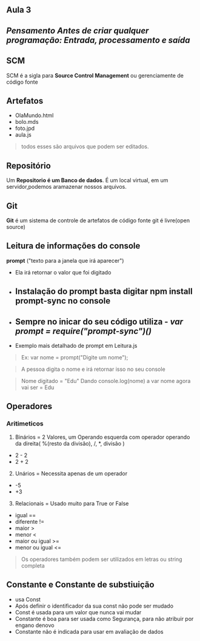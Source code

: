    ## Aula 3

## _Pensamento Antes de criar qualquer programação: Entrada, processamento e saída_

## SCM

 SCM é a sigla para **Source Control Management** ou gerenciamente de código fonte

## Artefatos

* OlaMundo.html
* bolo.mds
* foto.jpd
* aula.js

>todos esses são arquivos que podem ser editados.

## Repositório

Um **Repositorio é um Banco de dados**. É um local virtual, em um servidor,podemos aramazenar nossos arquivos.

## Git

**Git** é um sistema de controle de artefatos de código fonte git é livre(open source)

## Leitura de informações do console

**prompt** ("texto para a janela que irá aparecer")
* Ela irá retornar o valor que foi digitado
* ## __Instalação do prompt basta digitar npm install prompt-sync no console__
* ## Sempre no inicar do seu código utiliza - _var prompt = require("prompt-sync")()_
* Exemplo mais detalhado de prompt em Leitura.js

>Ex: var nome = prompt("Digite um nome");

>A pessoa digita o nome e irá retornar isso no seu console

>Nome digitado = "Edu"
>Dando console.log(nome) a var nome agora vai ser = Edu

## Operadores
### Aritimeticos

1. Binários = 2 Valores, um Operando esquerda com operador operando da direita( %(resto da divisão), /, *, divisão )

* 2 - 2
* 2 + 2

2. Unários = Necessita apenas de um operador

* -5
* +3

3. Relacionais = Usado muito para True or False

* igual ==
* diferente !=
* maior >
* menor <
* maior ou igual >=
* menor ou igual <=

>Os operadores também podem ser utilizados em letras ou string completa

## Constante e Constante de substiuição

* usa Const
* Após definir o identificador da sua const não pode ser mudado
* Const é usada para um valor que nunca vai mudar
* Constante é boa para ser usada como Segurança, para não atribuir por engano denovo
* Constante não é indicada para usar em avaliação de dados 